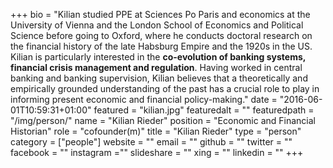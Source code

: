 +++
bio = "Kilian studied PPE at Sciences Po Paris and economics at the University of Vienna and the London School of Economics and Political Science before going to Oxford, where he conducts doctoral research on the financial history of the late Habsburg Empire and the 1920s in the US. Kilian is particularly interested in the **co-evolution of banking systems, financial crisis management and regulation**. Having worked in central banking and banking supervision, Kilian believes that a theoretically and empirically grounded understanding of the past has a crucial role to play in informing present economic and financial policy-making."
date = "2016-06-01T10:59:31+01:00"
featured = "kilian.jpg"
featuredalt = ""
featuredpath = "/img/person/"
name = "Kilian Rieder"
position = "Economic and Financial Historian"
role = "cofounder(m)"
title = "Kilian Rieder"
type = "person"
category = ["people"]
website = ""
email = ""
github = ""
twitter = ""
facebook = ""
instagram =""
slideshare = ""
xing = ""
linkedin = ""
+++
